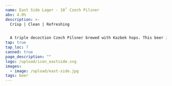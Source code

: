 ```yaml
---
name: East Side Lager - 10˚ Czech Pilsner
abv: 4.0%
description: >-
  Crisp | Clean | Refreshing


  A triple decoction Czech Pilsner brewed with Kazbek hops. This beer is refreshing, crisp and clean. Has that classic Czech hop herbal notes along with bright notes of lemon citrus.
tap: true
tap_loc: 7
canned: true
page_description: ""
logo: /upload/icon_eastside.svg
images:
  - image: /upload/east-side.jpg
tags: beer
---
```


